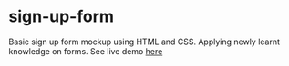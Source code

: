 # sign-up-form
Basic sign up form mockup using HTML and CSS. Applying newly learnt knowledge on forms. 
See live demo [here](https://mvttn.github.io/sign-up-form/)
